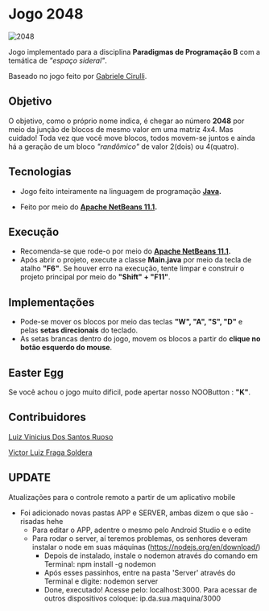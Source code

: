 # Jogo 2048

![2048](https://user-images.githubusercontent.com/38138765/66098467-105f5f00-e579-11e9-9b54-cb8f110560e3.png)

Jogo implementado para a disciplina **Paradigmas de Programação B** com a temática de *"espaço sideral"*. 

Baseado no jogo feito por [Gabriele Cirulli](https://github.com/gabrielecirulli).

## Objetivo
O  objetivo, como o próprio nome indica, é chegar ao número **2048** por meio da junção de blocos de mesmo valor em uma matriz 4x4.
Mas cuidado! Toda vez que você move blocos, todos movem-se juntos e ainda há a geração de um bloco *"randômico"* de valor 2(dois) ou 4(quatro).

## Tecnologias

- Jogo feito inteiramente na linguagem de programação **[Java](https://java.com/pt_BR/download/faq/whatis_java.xml).** 

- Feito por meio do **[Apache NetBeans 11.1](https://netbeans.apache.org/download/index.html).** 

## Execução

- Recomenda-se que rode-o por meio do **[Apache NetBeans 11.1](https://netbeans.apache.org/download/index.html).**
- Após abrir o projeto, execute a classe **Main.java** por meio da tecla de atalho **"F6"**. Se houver erro na execução, tente limpar e construir o projeto principal por meio do **"Shift" + "F11"**.

## Implementações

- Pode-se mover os blocos por meio das teclas **"W", "A", "S", "D"** e pelas **setas direcionais** do teclado.
- As setas brancas dentro do jogo, movem os blocos a partir do **clique no botão esquerdo do mouse**.

## Easter Egg
Se você achou o jogo muito dificil, pode apertar nosso NOOButton : **"K"**.

## Contribuidores
[Luiz Vinicius Dos Santos Ruoso](https://github.com/luizvruoso)

[Victor Luiz Fraga Soldera](https://github.com/VictorSoldera)



## UPDATE

Atualizações para o controle remoto a partir de um aplicativo mobile

  - Foi adicionado novas pastas APP e SERVER, ambas dizem o que são - risadas hehe
      - Para editar o APP, adentre o mesmo pelo Android Studio e o edite
      - Para rodar o server, aí teremos problemas, os senhores deveram instalar o node em suas máquinas (https://nodejs.org/en/download/)
          - Depois de instalado, instale o nodemon através do comando em Terminal: npm install -g nodemon
          - Após esses passinhos, entre na pasta 'Server' através do Terminal e digite: nodemon server
          - Done, executado! Acesse pelo: localhost:3000. Para acessar de outros dispositivos coloque: ip.da.sua.maquina/3000






